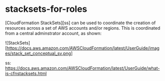 # stacksets-for-roles

[CloudFormation StackSets][ss] can be used to coordinate the creation of resources across a set of AWS accounts and/or regions. This is coordinated from a central adminstrator account, as shown:

![StackSets][https://docs.aws.amazon.com/AWSCloudFormation/latest/UserGuide/images/stack_set_conceptual_sv.png]






ss: https://docs.aws.amazon.com/AWSCloudFormation/latest/UserGuide/what-is-cfnstacksets.html
